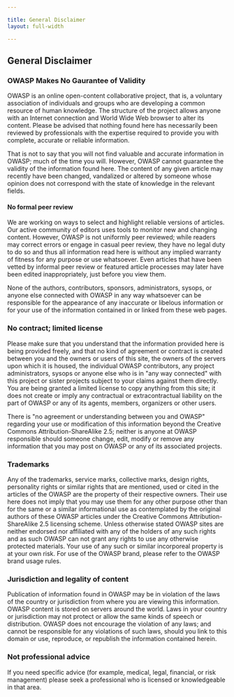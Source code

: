 ```yaml
---

title: General Disclaimer
layout: full-width

---
```

## General Disclaimer

### OWASP Makes No Gaurantee of Validity

OWASP is an online open-content collaborative project, that is, a voluntary association of individuals and groups who are developing a common resource of human knowledge. The structure of the project allows anyone with an Internet connection and World Wide Web browser to alter its content.  Please be advised that nothing found here has necessarily been reviewed by professionals with the expertise required to provide you with complete, accurate or reliable information.

That is not to say that you will not find valuable and accurate information in OWASP; much of the time you will.  However, OWASP cannot guarantee the validity of the information found here.  The content of any given article may recently have been changed, vandalized or altered by someone whose opinion does not correspond with the state of knowledge in the relevant fields.  

#### No formal peer review
We are working on ways to select and highlight reliable versions of articles.  Our active community of editors uses tools to monitor new and changing content.  However, OWASP is not uniformly peer reviewed; while readers may correct errors or engage in casual peer review, they have no legal duty to do so and thus all information read here is without any implied warranty of fitness for any purpose or use whatsoever.  Even articles that have been vetted by informal peer review or featured article processes may later have been edited inappropriately, just before you view them.

None of the authors, contributors, sponsors, administrators, sysops, or anyone else connected with OWASP in any way whatsoever can be responsible for the appearance of any inaccurate or libelous information or for your use of the information contained in or linked from these web pages.

### No contract; limited license
Please make sure that you understand that the information provided here is being provided freely, and that no kind of agreement or contract is created between you and the owners or users of this site, the owners of the servers upon which it is housed, the individual OWASP contributors, any project administrators, sysops or anyone else who is in "any way connected" with this project or sister projects subject to your claims against them directly. You are being granted a limited license to copy anything from this site; it does not create or imply any contractual or extracontractual liability on the part of OWASP or any of its agents, members, organizers or other users.

There is "no agreement or understanding between you and OWASP" regarding your use or modification of this information beyond the Creative Commons Attribution-ShareAlike 2.5; neither is anyone at OWASP responsible should someone change, edit, modify or remove any information that you may post on OWASP or any of its associated projects.

### Trademarks 
Any of the trademarks, service marks, collective marks, design rights, personality rights or similar rights that are mentioned, used or cited in the articles of the OWASP are the property of their respective owners. Their use here does not imply that you may use them for any other purpose other than for the same or a similar informational use as contemplated by the original authors of these OWASP articles under the  Creative Commons Attribution-ShareAlike 2.5 licensing scheme. Unless otherwise stated OWASP sites are neither endorsed nor affiliated with any of the holders of any such rights and as such OWASP can not grant any rights to use any otherwise protected materials. Your use of any such or similar incorporeal property is at your own risk. For use of the OWASP brand, please refer to the OWASP brand usage rules.

### Jurisdiction and legality of content
Publication of information found in OWASP may be in violation of the laws of the country or jurisdiction from where you are viewing this information. OWASP content is stored on servers around the world. Laws in your country or jurisdiction may not protect or allow the same kinds of speech or distribution.  OWASP does not encourage the violation of any laws; and cannot be responsible for any violations of such laws, should you link to this domain or use, reproduce, or republish the information contained herein.

### Not professional advice
If you need specific advice (for example, medical, legal, financial, or risk management) please seek a professional who is licensed or knowledgeable in that area.
